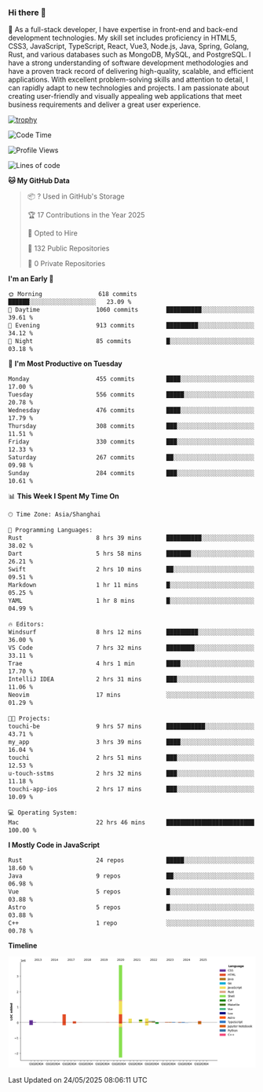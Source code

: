### Hi there 👋

🌱 As a full-stack developer, I have expertise in front-end and back-end development technologies. My skill set includes proficiency in HTML5, CSS3, JavaScript, TypeScript, React, Vue3, Node.js, Java, Spring, Golang, Rust, and various databases such as MongoDB, MySQL, and PostgreSQL. I have a strong understanding of software development methodologies and have a proven track record of delivering high-quality, scalable, and efficient applications. With excellent problem-solving skills and attention to detail, I can rapidly adapt to new technologies and projects. I am passionate about creating user-friendly and visually appealing web applications that meet business requirements and deliver a great user experience.

[![trophy](https://github-profile-trophy.vercel.app/?username=elton&rank=SECRET,SSS,SS,S,AAA,AA,A&theme=onedark&no-frame=true&margin-w=10)](https://github.com/ryo-ma/github-profile-trophy)

<!--START_SECTION:waka-->
![Code Time](http://img.shields.io/badge/Code%20Time-1%2C659%20hrs-blue)

![Profile Views](http://img.shields.io/badge/Profile%20Views-1-blue)

![Lines of code](https://img.shields.io/badge/From%20Hello%20World%20I%27ve%20Written-5.7%20million%20lines%20of%20code-blue)

**🐱 My GitHub Data** 

> 📦 ? Used in GitHub's Storage 
 > 
> 🏆 17 Contributions in the Year 2025
 > 
> 💼 Opted to Hire
 > 
> 📜 132 Public Repositories 
 > 
> 🔑 0 Private Repositories 
 > 
**I'm an Early 🐤** 

```text
🌞 Morning                618 commits         ██████░░░░░░░░░░░░░░░░░░░   23.09 % 
🌆 Daytime                1060 commits        ██████████░░░░░░░░░░░░░░░   39.61 % 
🌃 Evening                913 commits         █████████░░░░░░░░░░░░░░░░   34.12 % 
🌙 Night                  85 commits          █░░░░░░░░░░░░░░░░░░░░░░░░   03.18 % 
```
📅 **I'm Most Productive on Tuesday** 

```text
Monday                   455 commits         ████░░░░░░░░░░░░░░░░░░░░░   17.00 % 
Tuesday                  556 commits         █████░░░░░░░░░░░░░░░░░░░░   20.78 % 
Wednesday                476 commits         ████░░░░░░░░░░░░░░░░░░░░░   17.79 % 
Thursday                 308 commits         ███░░░░░░░░░░░░░░░░░░░░░░   11.51 % 
Friday                   330 commits         ███░░░░░░░░░░░░░░░░░░░░░░   12.33 % 
Saturday                 267 commits         ██░░░░░░░░░░░░░░░░░░░░░░░   09.98 % 
Sunday                   284 commits         ███░░░░░░░░░░░░░░░░░░░░░░   10.61 % 
```


📊 **This Week I Spent My Time On** 

```text
🕑︎ Time Zone: Asia/Shanghai

💬 Programming Languages: 
Rust                     8 hrs 39 mins       ██████████░░░░░░░░░░░░░░░   38.02 % 
Dart                     5 hrs 58 mins       ███████░░░░░░░░░░░░░░░░░░   26.21 % 
Swift                    2 hrs 10 mins       ██░░░░░░░░░░░░░░░░░░░░░░░   09.51 % 
Markdown                 1 hr 11 mins        █░░░░░░░░░░░░░░░░░░░░░░░░   05.25 % 
YAML                     1 hr 8 mins         █░░░░░░░░░░░░░░░░░░░░░░░░   04.99 % 

🔥 Editors: 
Windsurf                 8 hrs 12 mins       █████████░░░░░░░░░░░░░░░░   36.00 % 
VS Code                  7 hrs 32 mins       ████████░░░░░░░░░░░░░░░░░   33.11 % 
Trae                     4 hrs 1 min         ████░░░░░░░░░░░░░░░░░░░░░   17.70 % 
IntelliJ IDEA            2 hrs 31 mins       ███░░░░░░░░░░░░░░░░░░░░░░   11.06 % 
Neovim                   17 mins             ░░░░░░░░░░░░░░░░░░░░░░░░░   01.29 % 

🐱‍💻 Projects: 
touchi-be                9 hrs 57 mins       ███████████░░░░░░░░░░░░░░   43.71 % 
my_app                   3 hrs 39 mins       ████░░░░░░░░░░░░░░░░░░░░░   16.04 % 
touchi                   2 hrs 51 mins       ███░░░░░░░░░░░░░░░░░░░░░░   12.53 % 
u-touch-sstms            2 hrs 32 mins       ███░░░░░░░░░░░░░░░░░░░░░░   11.18 % 
touchi-app-ios           2 hrs 17 mins       ███░░░░░░░░░░░░░░░░░░░░░░   10.09 % 

💻 Operating System: 
Mac                      22 hrs 46 mins      █████████████████████████   100.00 % 
```

**I Mostly Code in JavaScript** 

```text
Rust                     24 repos            █████░░░░░░░░░░░░░░░░░░░░   18.60 % 
Java                     9 repos             ██░░░░░░░░░░░░░░░░░░░░░░░   06.98 % 
Vue                      5 repos             █░░░░░░░░░░░░░░░░░░░░░░░░   03.88 % 
Astro                    5 repos             █░░░░░░░░░░░░░░░░░░░░░░░░   03.88 % 
C++                      1 repo              ░░░░░░░░░░░░░░░░░░░░░░░░░   00.78 % 
```



**Timeline**

![Lines of Code chart](https://raw.githubusercontent.com/elton/elton/main/assets/bar_graph.png)


 Last Updated on 24/05/2025 08:06:11 UTC
<!--END_SECTION:waka-->

<!--
**elton/elton** is a ✨ _special_ ✨ repository because its `README.md` (this file) appears on your GitHub profile.

Here are some ideas to get you started:

- 🔭 I’m currently working on ...
- 🌱 I’m currently learning ...
- 👯 I’m looking to collaborate on ...
- 🤔 I’m looking for help with ...
- 💬 Ask me about ...
- 📫 How to reach me: ...
- 😄 Pronouns: ...
- ⚡ Fun fact: ...
-->
